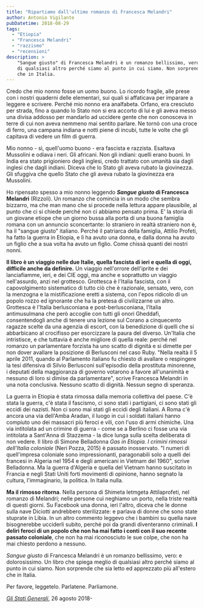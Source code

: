 ```yaml
---
title: "Ripartiamo dall'ultimo romanzo di Francesca Melandri"
author: Antonio Vigilante
pubDatetime: 2018-08-29
tags: 
  - "Etiopia"
  - "Francesca Melandri"
  - "razzismo"
  - "recensioni"
description: >
    "Sangue giusto" di Francesca Melandri è un romanzo bellissimo, vero: e dolorosissimo. Un libro che spiega meglio 
    di qualsiasi altro perché siamo al punto in cui siamo. Non sorprende che sia letto ed apprezzato più all'estero 
    che in Italia.
---
```


Credo che mio nonno fosse un uomo buono. Lo ricordo fragile, alle prese con i nostri quaderni delle elementari, sui quali si affaticava per imparare a leggere e scrivere. Perché mio nonno era analfabeta. Orfano, era cresciuto per strada, fino a quando lo Stato non si era accorto di lui e gli aveva messo una divisa addosso per mandarlo ad uccidere gente che non conosceva in terre di cui non aveva nemmeno mai sentito parlare. Ne tornò con una croce di ferro, una campana indiana e notti piene di incubi, tutte le volte che gli capitava di vedere un film di guerra.

Mio nonno - sì, quell'uomo buono - era fascista e razzista. Esaltava Mussolini e odiava i neri. Gli africani. Non gli indiani: quelli erano buoni. In India era stato prigioniero degli inglesi, credo trattato con umanità sia dagli inglesi che dagli indiani. Diceva che lo Stato gli aveva rubato la giovinezza. Gli sfuggiva che quello Stato che gli aveva rubato la giovinezza era Mussolini.

Ho ripensato spesso a mio nonno leggendo **_Sangue giusto_ di Francesca Melandri** (Rizzoli). Un romanzo che comincia in un modo che sembra bizzarro, ma che man mano che si procede nella lettura appare plausibile, al punto che ci si chiede perché non ci abbiamo pensato prima. E' la storia di un giovane etiope che un giorno bussa alla porta di una buona famiglia romana con un annuncio sconcertante: lo straniero in realtà straniero non è, ha il "sangue giusto" italiano. Perché il patriarca della famiglia, Attilio Profeti, ha fatto la guerra in Etiopia, e lì ha avuto una donna, e dalla donna ha avuto un figlio che a sua volta ha avuto un figlio. Come chissà quanti dei nostri nonni.

**Il libro è un viaggio nelle due Italie, quella fascista di ieri e quella di oggi, difficile anche da definire.** Un viaggio nell'orrore dell'iprite e dei lanciafiamme, ieri, e dei CIE oggi, ma anche e soprattutto un viaggio nell'assurdo, anzi nel grottesco. Grottesca è l'Italia fascista, con il capovolgimento sistematico di tutto ciò che è razionale, sensato, vero, con la menzogna e la mistificazione eretti a sistema, con l'epos ridicolo di un popolo rozzo ed ignorante che ha la pretesa di civilizzarne un altro. Grottesca è l'Italia berlusconiana e post-berlusconiana, l'Italia antimusulmana che però accoglie con tutti gli onori Gheddafi, consentendogli anche di tenere una lezione sul Corano a cinquecento ragazze scelte da una agenzia di escort, con la benedizione di quelli che si abbarbicano al crocifisso per esorcizzare la paura del diverso. Un'Italia che intristisce, e che tuttavia è anche migliore di quella reale: perché nel romanzo un parlamentare forzista ha uno scatto di dignità e si dimette per non dover avallare la posizione di Berlusconi nel caso Ruby. "Nella realtà il 5 aprile 2011, quando al Parlamento italiano fu chiesto di avallare o respingere la tesi difensiva di Silvio Berlusconi sull'episodio della prostituta minorenne, i deputati della maggioranza di governo votarono a favore all'unanimità e nessuno di loro si dimise da parlamentare", scrive Francesca Melandri in una nota conclusiva. Nessuno scatto di dignità. Nessun segno di speranza.

La guerra in Etiopia è stata rimossa dalla memoria collettiva del paese. C'è stata la guerra, c'è stata il fascismo, ci sono stati i partigiani, ci sono stati gli eccidi dei nazisti. Non ci sono mai stati gli eccidi degli italiani. A Roma c'è ancora una via dell'Amba Aradan, il luogo in cui i soldati italiani hanno compiuto uno dei massacri più feroci e vili, con l'uso di armi chimiche. Una via intitolata ad un crimine di guerra - come se a Berlino ci fosse una via intitolata a Sant'Anna di Stazzema - la dice lunga sulla scelta deliberata di non vedere. Il libro di Simone Belladonna _Gas in Etiopia. I crimini rimossi dell'Italia coloniale_ (Neri Pozza, 2015) è passato inosservato. "I numeri di quell'impresa coloniale sono impressionanti, paragonabili solo a quelli dei francesi in Algeria nel 1954 e degli americani in Vietnam del 1960", scrive Belladonna. Ma la guerra d'Algeria e quella del Vietnam hanno suscitato in Francia e negli Stati Uniti forti movimenti di opinione, hanno segnato la cultura, l'immaginario, la politica. In Italia nulla.

**Ma il rimosso ritorna**. Nella persona di Shimeta Ietmgeta Attilaprofeti, nel romanzo di Melandri; nelle persone cui neghiamo un porto, nella triste realtà di questi giorni. Su Facebook una donna, ieri l'altro, diceva che le donne sulla nave Diciotti andrebbero sterilizzate: e parlava di donne che sono state stuprate in Libia. In un altro commento leggevo che i bambini su quella nave bisognerebbe ucciderli subito, perché poi da grandi diventeranno criminali. **I deliri feroci di un popolo che non ha mai fatto i conti con il suo recente passato coloniale**, che non ha mai riconosciuto le sue colpe, che non ha mai chiesto perdono a nessuno.

_Sangue giusto_ di Francesca Melandri è un romanzo bellissimo, vero: e dolorosissimo. Un libro che spiega meglio di qualsiasi altro perché siamo al punto in cui siamo. Non sorprende che sia letto ed apprezzato più all'estero che in Italia.

Per favore, leggetelo. Parlatene. Parliamone.  
  
_[Gli Stati Generali](https://www.glistatigenerali.com/letteratura/ripartiamo-dallultimo-romanzo-di-francesca-melandri/)_, 26 agosto 2018-
